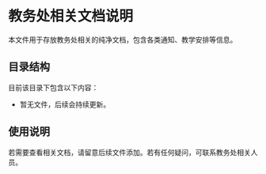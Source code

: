 # 教务处相关文档说明

本文件用于存放教务处相关的纯净文档，包含各类通知、教学安排等信息。

## 目录结构
目前该目录下包含以下内容：
- 暂无文件，后续会持续更新。

## 使用说明
若需要查看相关文档，请留意后续文件添加。若有任何疑问，可联系教务处相关人员。
